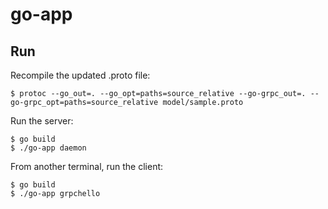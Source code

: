 # go-app

## Run

Recompile the updated .proto file:
```console
$ protoc --go_out=. --go_opt=paths=source_relative --go-grpc_out=. --go-grpc_opt=paths=source_relative model/sample.proto
```

Run the server:
```console
$ go build
$ ./go-app daemon
```

From another terminal, run the client:
```console
$ go build
$ ./go-app grpchello
```

